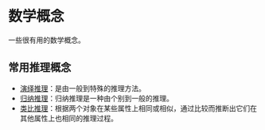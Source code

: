 # 数学概念

一些很有用的数学概念。

## 常用推理概念

- [演绎推理](https://baike.baidu.com/item/%E6%BC%94%E7%BB%8E%E6%8E%A8%E7%90%86/2419571)：是由一般到特殊的推理方法。
- [归纳推理](https://baike.baidu.com/item/%E5%BD%92%E7%BA%B3%E6%8E%A8%E7%90%86/5502360)：归纳推理是一种由个别到一般的推理。
- [类比推理](https://baike.baidu.com/item/%E7%B1%BB%E6%AF%94%E6%8E%A8%E7%90%86/5502380?fr=aladdin)：根据两个对象在某些属性上相同或相似，通过比较而推断出它们在其他属性上也相同的推理过程。
